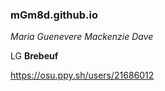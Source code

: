 ### mGm8d.github.io
*Maria Guenevere Mackenzie Dave*

LG **Brebeuf**

https://osu.ppy.sh/users/21686012
